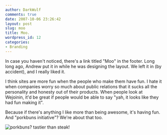 ```yaml
---
author: DarkWulf
comments: true
date: 2007-10-06 23:26:42
layout: post
slug: moo
title: Moo.
wordpress_id: 12
categories:
- Branding
---
```


In case you haven't noticed, there's a link titled "Moo" in the footer. Long long ago, Andrew put it in while he was designing the layout. We left it in (by accident), and I really liked it.

I think sites are more fun when the people who make them have fun. I hate it when companies worry so much about public relations that it sucks all the personality and honesty out of their products. When people look at Wejoinin, it'd be great if people would be able to say "yah, it looks like they had fun making it".

Because if there's anything I like more than being awesome, it's having fun. And "porkbuns initiative"? We're about that too.

![porkbuns? tastier than steak!](http://www.wejoinin.com/images/moo.gif)
